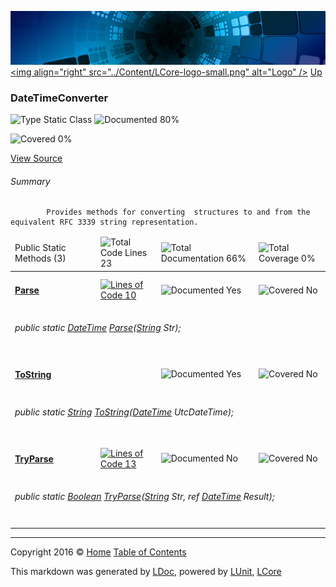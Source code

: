 ![](../Content/LCore-banner-small.png "")
[&lt;img align=&quot;right&quot; src=&quot;../Content/LCore-logo-small.png&quot; alt=&quot;Logo&quot; /&gt;](../../README.md)
[Up](../L.md)

### DateTimeConverter

![Type Static Class](http://b.repl.ca/v1/Type-Static%20Class-blue.png "") ![Documented 80%](http://b.repl.ca/v1/Documented-80%25-green.png "")

![Covered 0%](http://b.repl.ca/v1/Covered-0%25-red.png "")

[View Source](../Tools/DateTimeConverter.cs#L)

###### Summary

            Provides methods for converting  structures to and from the equivalent RFC 3339 string representation.
            

<table>
<thead><tr><td>Public Static Methods (3)</td>
<td></td>
<td><img src="http://b.repl.ca/v1/Total%20Code%20Lines-23-blue.png" alt="Total Code Lines 23" /></td>
<td><img src="http://b.repl.ca/v1/Total%20Documentation-66%25-yellowgreen.png" alt="Total Documentation 66%" /></td>
<td><img src="http://b.repl.ca/v1/Total%20Coverage-0%25-red.png" alt="Total Coverage 0%" /></td></tr></thead>
<tr><td><h4><strong><a href="DateTimeConverter_Parse.md" alt="">Parse</a></strong></h4></td>
<td>   </td>
<td><a href="../Tools/DateTimeConverter.cs#L111" alt=""><img src="http://b.repl.ca/v1/Lines%20of%20Code-10-blue.png" alt="Lines of Code 10" /></a></td>
<td><img src="http://b.repl.ca/v1/Documented-Yes-brightgreen.png" alt="Documented Yes" /></td>
<td><img src="http://b.repl.ca/v1/Covered-No-red.png" alt="Covered No" /></td></tr>
<tr><td colspan="5"><h6>public static <a href="https://msdn.microsoft.com/en-us/library/system.datetime.aspx" alt="">DateTime</a> <a href="DateTimeConverter_Parse.md" alt="">Parse</a>(<a href="https://msdn.microsoft.com/en-us/library/system.string.aspx" alt="">String</a> Str);</h6>
</td>
</tr>
<tr><td><h4><strong><a href="DateTimeConverter_ToString-0.md" alt="">ToString</a></strong></h4></td>
<td>   </td>
<td></td>
<td><img src="http://b.repl.ca/v1/Documented-Yes-brightgreen.png" alt="Documented Yes" /></td>
<td><img src="http://b.repl.ca/v1/Covered-No-red.png" alt="Covered No" /></td></tr>
<tr><td colspan="5"><h6>public static <a href="https://msdn.microsoft.com/en-us/library/system.string.aspx" alt="">String</a> <a href="DateTimeConverter_ToString-0.md" alt="">ToString</a>(<a href="https://msdn.microsoft.com/en-us/library/system.datetime.aspx" alt="">DateTime</a> UtcDateTime);</h6>
</td>
</tr>
<tr><td><h4><strong><a href="DateTimeConverter_TryParse.md" alt="">TryParse</a></strong></h4></td>
<td>   </td>
<td><a href="../Tools/DateTimeConverter.cs#L184" alt=""><img src="http://b.repl.ca/v1/Lines%20of%20Code-13-blue.png" alt="Lines of Code 13" /></a></td>
<td><img src="http://b.repl.ca/v1/Documented-No-red.png" alt="Documented No" /></td>
<td><img src="http://b.repl.ca/v1/Covered-No-red.png" alt="Covered No" /></td></tr>
<tr><td colspan="5"><h6>public static <a href="https://msdn.microsoft.com/en-us/library/system.boolean.aspx" alt="">Boolean</a> <a href="DateTimeConverter_TryParse.md" alt="">TryParse</a>(<a href="https://msdn.microsoft.com/en-us/library/system.string.aspx" alt="">String</a> Str, ref <a href="https://msdn.microsoft.com/en-us/library/system.datetime.aspx" alt="">DateTime</a> Result);</h6>
</td>
</tr>
<tr><td width="850px" colspan="5"></td></tr>
</table>




---

Copyright 2016 &copy; [Home](../../README.md) [Table of Contents](../../TableOfContents.md)

This markdown was generated by [LDoc](https://github.com/CodeSingularity/LDoc), powered by [LUnit](https://github.com/CodeSingularity/LUnit), [LCore](https://github.com/CodeSingularity/LCore)
